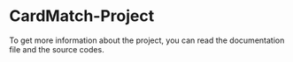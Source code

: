 # CardMatch-Project
To get more information about the project, you can read the documentation file and the source codes.
